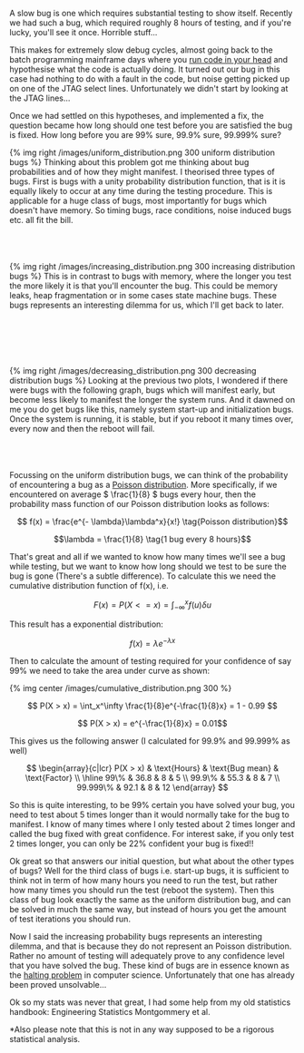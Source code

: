 A slow bug is one which requires substantial testing to show itself. Recently we had such a bug, which required roughly 8 hours of testing, and if you're lucky, you'll see it once. Horrible stuff...

This makes for extremely slow debug cycles, almost going back to the batch programming mainframe days where you [run code in your head](http://www.embedded.com/electronics-blogs/break-points/4437958/On-engineering-notebooks) and hypothesise what the code is actually doing. It turned out our bug in this case had nothing to do with a fault in the code, but noise getting picked up on one of the JTAG select lines. Unfortunately we didn't start by looking at the JTAG lines... 

Once we had settled on this hypotheses, and implemented a fix, the question became how long should one test before you are satisfied the bug is fixed. How long before you are 99% sure, 99.9% sure, 99.999% sure?

{% img right /images/uniform_distribution.png 300 uniform distribution bugs %}
Thinking about this problem got me thinking about bug probabilities and of how they might manifest. I theorised three types of bugs. First is bugs with a unity probability distribution function, that is it is equally likely to occur at any time during the testing procedure. This is applicable for a huge class of bugs, most importantly for bugs which doesn't have memory. So timing bugs, race conditions, noise induced bugs etc. all fit the bill.  
<br/>
<br/>
<br/>

{% img right /images/increasing_distribution.png 300 increasing distribution bugs %}
This is in contrast to bugs with memory, where the longer you test the more likely it is that you'll encounter the bug. This could be memory leaks, heap fragmentation or in some cases state machine bugs. These bugs represents an interesting dilemma for us, which I'll get back to later.  
<br/>
<br/>
<br/>
<br/>
<br/>
  
{% img right /images/decreasing_distribution.png 300 decreasing distribution bugs %}
Looking at the previous two plots, I wondered if there were bugs with the following graph, bugs which will manifest early, but become less likely to manifest the longer the system runs. And it dawned on me you do get bugs like this, namely system start-up and initialization bugs. Once the system is running, it is stable, but if you reboot it many times over, every now and then the reboot will fail.
<br/>
<br/>
<br/>
<br/>

Focussing on the uniform distribution bugs, we can think of the probability of encountering a bug as a [Poisson distribution](http://en.wikipedia.org/wiki/Poisson_distribution). More specifically, if we encountered on average $ \frac{1}{8} $ bugs every hour, then the probability mass function of our Poisson distribution looks as follows:

$$ f(x) = \frac{e^{- \lambda}\lambda^x}{x!} \tag{Poisson distribution}$$

$$\lambda = \frac{1}{8} \tag{1 bug every 8 hours}$$

That's great and all if we wanted to know how many times we'll see a bug while testing, but we want to know how long should we test to be sure the bug is gone (There's a subtle difference). To calculate this we need the cumulative distribution function of f(x), i.e.

$$ F(x) = P(X <= x) = \int_{-\infty}^x f(u) \delta u$$

This result has a exponential distribution:

$$ f(x) = \lambda e^{- \lambda x} \tag{Cumulative distribution}$$

Then to calculate the amount of testing required for your confidence of say 99% we need to take the area under curve as shown:

{% img center /images/cumulative_distribution.png 300 %}

$$ P(X > x) = \int_x^\infty \frac{1}{8}e^{-\frac{1}{8}x} = 1 - 0.99 $$

$$ P(X > x) = e^{-\frac{1}{8}x} = 0.01$$

This gives us the following answer (I calculated for 99.9% and 99.999% as well)

$$
\begin{array}{c|lcr}
P(X > x) & \text{Hours} & \text{Bug mean} & \text{Factor} \\
\hline
99\% & 36.8 & 8 & 5 \\
99.9\% & 55.3 & 8 & 7 \\
99.999\% & 92.1 & 8 & 12
\end{array}
$$

So this is quite interesting, to be 99% certain you have solved your bug, you need to test about 5 times longer than it would normally take for the bug to manifest. I know of many times where I only tested about 2 times longer and called the bug fixed with great confidence. For interest sake, if you only test 2 times longer, you can only be 22% confident your bug is fixed!!

Ok great so that answers our initial question, but what about the other types of bugs? Well for the third class of bugs i.e. start-up bugs, it is sufficient to think not in term of how many hours you need to run the test, but rather how many times you should run the test (reboot the system). Then this class of bug look exactly the same as the uniform distribution bug, and can be solved in much the same way, but instead of hours you get the amount of test iterations you should run. 

Now I said the increasing probability bugs represents an interesting dilemma, and that is because they do not represent an Poisson distribution. Rather no amount of testing will adequately prove to any confidence level that you have solved the bug. These kind of bugs are in essence known as the [halting problem](http://en.wikipedia.org/wiki/Halting_problem) in computer science. Unfortunately that one has already been proved unsolvable...

Ok so my stats was never that great, I had some help from my old statistics handbook:
Engineering Statistics Montgommery et al.

*Also please note that this is not in any way supposed to be a rigorous statistical analysis.
